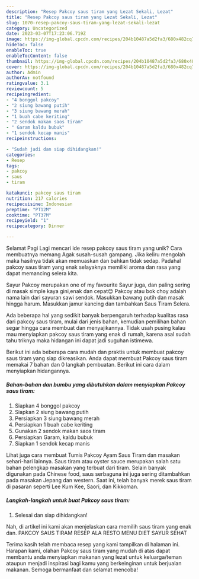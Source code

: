 ```yaml
---
description: "Resep Pakcoy saus tiram yang Lezat Sekali, Lezat"
title: "Resep Pakcoy saus tiram yang Lezat Sekali, Lezat"
slug: 1070-resep-pakcoy-saus-tiram-yang-lezat-sekali-lezat
category: Uncategorized
date: 2023-03-07T17:23:06.719Z
image: https://img-global.cpcdn.com/recipes/204b10487a5d2fa3/680x482cq70/pakcoy-saus-tiram-foto-resep-utama.jpg
hideToc: false
enableToc: true
enableTocContent: false
thumbnail: https://img-global.cpcdn.com/recipes/204b10487a5d2fa3/680x482cq70/pakcoy-saus-tiram-foto-resep-utama.jpg
cover: https://img-global.cpcdn.com/recipes/204b10487a5d2fa3/680x482cq70/pakcoy-saus-tiram-foto-resep-utama.jpg
author: Admin
authorAv: notfound
ratingvalue: 3.1
reviewcount: 5
recipeingredient:
- "4 bonggol pakcoy"
- "2 siung bawang putih"
- "3 siung bawang merah"
- "1 buah cabe keriting"
- "2 sendok makan saos tiram"
- " Garam kaldu bubuk"
- "1 sendok kecap manis"
recipeinstructions:

- "Sudah jadi dan siap dihidangkan!"
categories:
- Resep
tags:
- pakcoy
- saus
- tiram

katakunci: pakcoy saus tiram 
nutrition: 217 calories
recipecuisine: Indonesian
preptime: "PT12M"
cooktime: "PT37M"
recipeyield: "1"
recipecategory: Dinner

---
```



Selamat Pagi Lagi mencari ide resep pakcoy saus tiram yang unik? Cara membuatnya memang Agak susah-susah gampang. Jika keliru mengolah maka hasilnya tidak akan memuaskan dan bahkan tidak sedap. Padahal pakcoy saus tiram yang enak selayaknya memiliki aroma dan rasa yang dapat memancing selera kita.


Sayur Pakcoy merupakan one of my favourite Sayur juga, dan paling sering di masak simple kaya gini,enak dan cepat😊 Pakcoy atau bok choy adalah nama lain dari sayuran sawi sendok. Masukkan bawang putih dan masak hingga harum. Masukkan jamur kancing dan tambahkan Saus Tiram Selera.

Ada beberapa hal yang sedikit banyak berpengaruh terhadap kualitas rasa dari pakcoy saus tiram, mulai dari jenis bahan, kemudian pemilihan bahan segar hingga cara membuat dan menyajikannya. Tidak usah pusing kalau mau menyiapkan pakcoy saus tiram yang enak di rumah, karena asal sudah tahu triknya maka hidangan ini dapat jadi suguhan istimewa.


Berikut ini ada beberapa cara mudah dan praktis untuk membuat pakcoy saus tiram yang siap dikreasikan. Anda dapat membuat Pakcoy saus tiram memakai 7 bahan dan 0 langkah pembuatan. Berikut ini cara dalam menyiapkan hidangannya.

<!--inarticleads1-->

##### Bahan-bahan dan bumbu yang dibutuhkan dalam menyiapkan Pakcoy saus tiram:

1. Siapkan 4 bonggol pakcoy
1. Siapkan 2 siung bawang putih
1. Persiapkan 3 siung bawang merah
1. Persiapkan 1 buah cabe keriting
1. Gunakan 2 sendok makan saos tiram
1. Persiapkan  Garam, kaldu bubuk
1. Siapkan 1 sendok kecap manis


Lihat juga cara membuat Tumis Pakcoy Ayam Saus Tiram dan masakan sehari-hari lainnya. Saus tiram atau oyster sauce merupakan salah satu bahan pelengkap masakan yang terbuat dari tiram. Selain banyak digunakan pada Chinese food, saus serbaguna ini juga sering ditambahkan pada masakan Jepang dan western. Saat ini, telah banyak merek saus tiram di pasaran seperti Lee Kum Kee, Saori, dan Kikkoman. 

<!--inarticleads2-->

##### Langkah-langkah untuk buat Pakcoy saus tiram:


1. Selesai dan siap dihidangkan!

Nah, di artikel ini kami akan menjelaskan cara memilih saus tiram yang enak dan. PAKCOY SAUS TIRAM RESEP ALA RESTO MENU DIET SAYUR SEHAT 

Terima kasih telah membaca resep yang kami tampilkan di halaman ini. Harapan kami, olahan Pakcoy saus tiram yang mudah di atas dapat membantu anda menyiapkan makanan yang lezat untuk keluarga/teman ataupun menjadi inspirasi bagi kamu yang berkeinginan untuk berjualan makanan. Semoga bermanfaat dan selamat mencoba!
